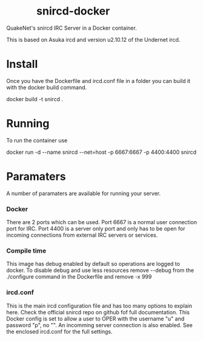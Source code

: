 #              snircd-docker
QuakeNet's snircd IRC Server in a Docker container.

This is based on Asuka ircd and version u2.10.12 of the Undernet ircd.

# Install
Once you have the Dockerfile and ircd.conf file in a folder you can build it with the docker build command.

docker build -t snircd .

# Running
To run the container use

docker run -d --name snircd --net=host -p 6667:6667 -p 4400:4400 snircd

# Paramaters 
A number of paramaters are available for running your server.
### Docker
There are 2 ports which can be used. Port 6667 is a normal user connection port for IRC. Port 4400 is a server only port and only has to be open for incoming connections from external IRC servers or services.
### Compile time
This image has debug enabled by default so operations are logged to docker. To disable debug and use less resources remove --debug from the ./configure command in the Dockerfile and remove -x 999
### ircd.conf
This is the main ircd configuration file and has too many options to explain here. Check the official snircd repo on github fof full documentation. This Docker config is set to allow a user to OPER with the username "u" and password "p", no "". An incomming server connection is also enabled. See the enclosed ircd.conf for the full settings.
